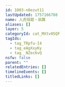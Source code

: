 ```yaml
---
id: 1003-n0ezut11
lastUpdated: 1757166788
name: 人虎母题・巫蹻
aliases: []
layer: 5
categoryId: cat_MXtv05QF
tagIds:
  - tag_TRpfu-I4
  - tag_eAgXxyKy
  - tag__NZec6vQ
nsfw: false
parent: ""
relatedEntries: []
timelineEvents: []
titledLinks: []
---
```


